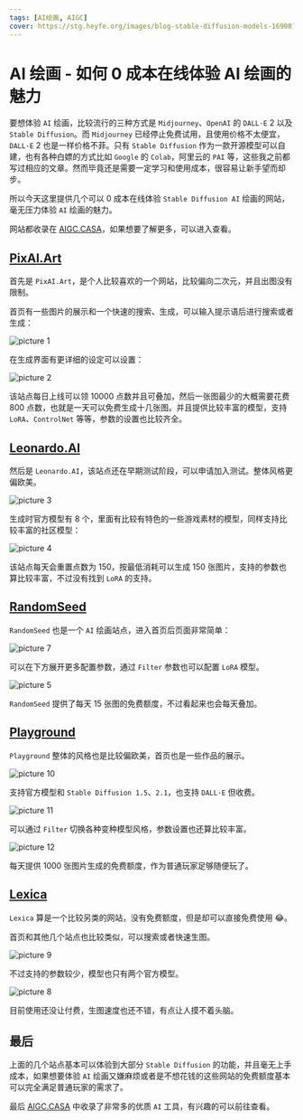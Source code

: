 ```yaml
---
tags: [AI绘画, AIGC]
cover: https://stg.heyfe.org/images/blog-stable-diffusion-models-1690811336594.png
---
```


# AI 绘画 - 如何 0 成本在线体验 AI 绘画的魅力

要想体验 `AI` 绘画，比较流行的三种方式是 `Midjourney`、`OpenAI` 的 `DALL·E` 2 以及 `Stable Diffusion`。而 `Midjourney` 已经停止免费试用，且使用价格不太便宜，`DALL·E` 2 也是一样价格不菲。只有 `Stable Diffusion` 作为一款开源模型可以自建，也有各种白嫖的方式比如 `Google` 的 `Colab`，阿里云的 `PAI` 等，这些我之前都写过相应的文章。然而毕竟还是需要一定学习和使用成本，很容易让新手望而却步。

所以今天这里提供几个可以 0 成本在线体验 `Stable Diffusion AI` 绘画的网站，毫无压力体验 `AI` 绘画的魅力。

网站都收录在 [AIGC.CASA](https://www.aigc.casa/)，如果想要了解更多，可以进入查看。

## [PixAI.Art](https://pixai.art/)

首先是 `PixAI.Art`，是个人比较喜欢的一个网站，比较偏向二次元，并且出图没有限制。

首页有一些图片的展示和一个快速的搜索、生成，可以输入提示语后进行搜索或者生成：

![picture 1](https://stg.heyfe.org/images/wip-stable-diffusion-free-playgrounds-1684329822079.png)

在生成界面有更详细的设定可以设置：

![picture 2](https://stg.heyfe.org/images/wip-stable-diffusion-free-playgrounds-1684329901255.png)

该站点每日上线可以领 10000 点数并且可叠加，然后一张图最少的大概需要花费 800 点数，也就是一天可以免费生成十几张图。并且提供比较丰富的模型，支持 `LoRA`、`ControlNet` 等等，参数的设置也比较齐全。

## [Leonardo.AI](https://leonardo.ai/)

然后是 `Leonardo.AI`，该站点还在早期测试阶段，可以申请加入测试。整体风格更偏欧美。

![picture 3](https://stg.heyfe.org/images/wip-stable-diffusion-free-playgrounds-1684331731303.png)

生成时官方模型有 8 个，里面有比较有特色的一些游戏素材的模型，同样支持比较丰富的社区模型：

![picture 4](https://stg.heyfe.org/images/wip-stable-diffusion-free-playgrounds-1684332122387.png)

该站点每天会重置点数为 150，按最低消耗可以生成 150 张图片，支持的参数也算比较丰富，不过没有找到 `LoRA` 的支持。

## [RandomSeed](https://randomseed.co/?via=zero)

`RandomSeed` 也是一个 `AI` 绘画站点，进入首页后页面非常简单：

![picture 7](https://stg.heyfe.org/images/wip-stable-diffusion-free-playgrounds-1684332548155.png)

可以在下方展开更多配置参数，通过 `Filter` 参数也可以配置 `LoRA` 模型。

![picture 5](https://stg.heyfe.org/images/wip-stable-diffusion-free-playgrounds-1684332475025.png)

`RandomSeed` 提供了每天 15 张图的免费额度，不过看起来也会每天叠加。

## [Playground](https://playgroundai.com/)

`Playground` 整体的风格也是比较偏欧美，首页也是一些作品的展示。

![picture 10](https://stg.heyfe.org/images/wip-stable-diffusion-free-playgrounds-1684333447906.png)

支持官方模型和 `Stable Diffusion 1.5`、`2.1`，也支持 `DALL·E` 但收费。

![picture 11](https://stg.heyfe.org/images/wip-stable-diffusion-free-playgrounds-1684333588426.png)

可以通过 `Filter` 切换各种变种模型风格，参数设置也还算比较丰富。

![picture 12](https://stg.heyfe.org/images/wip-stable-diffusion-free-playgrounds-1684333655185.png)

每天提供 1000 张图片生成的免费额度，作为普通玩家足够随便玩了。

## [Lexica](https://lexica.art/)

`Lexica` 算是一个比较另类的网站，没有免费额度，但是却可以直接免费使用 😂。

首页和其他几个站点也比较类似，可以搜索或者快速生图。

![picture 9](https://stg.heyfe.org/images/wip-stable-diffusion-free-playgrounds-1684333109712.png)

不过支持的参数较少，模型也只有两个官方模型。

![picture 8](https://stg.heyfe.org/images/wip-stable-diffusion-free-playgrounds-1684333092700.png)

目前使用还没让付费，生图速度也还不错，有点让人摸不着头脑。

## 最后

上面的几个站点基本可以体验到大部分 `Stable Diffusion` 的功能，并且毫无上手成本，如果想要体验 `AI` 绘画又嫌麻烦或者是不想花钱的这些网站的免费额度基本可以完全满足普通玩家的需求了。

最后 [AIGC.CASA](https://www.aigc.casa/) 中收录了非常多的优质 `AI` 工具，有兴趣的可以前往查看。
